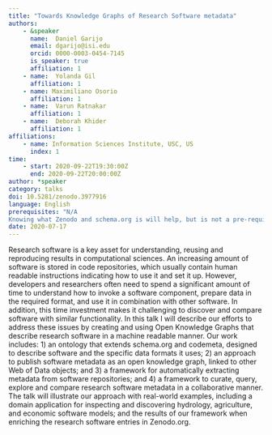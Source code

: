 ```yaml
---
title: "Towards Knowledge Graphs of Research Software metadata"
authors:
    - &speaker
      name:  Daniel Garijo
      email: dgarijo@isi.edu
      orcid: 0000-0003-0454-7145
      is_speaker: true
      affiliation: 1
    - name:  Yolanda Gil
      affiliation: 1
    - name: Maximiliano Osorio
      affiliation: 1
    - name:  Varun Ratnakar
      affiliation: 1
    - name:  Deborah Khider
      affiliation: 1
affiliations:
    - name: Information Sciences Institute, USC, US
      index: 1
time:
    - start: 2020-09-22T19:30:00Z
      end: 2020-09-22T20:00:00Z
author: *speaker
category: talks
doi: 10.5281/zenodo.3977916
language: English
prerequisites: "N/A
Knowing what Zenodo and schema.org is will help, but is not a pre-requisite."
date: 2020-07-17
---
```

Research software is a key asset for understanding, reusing and reproducing results in computational sciences. An increasing amount of software is stored in code repositories, which usually contain human readable instructions indicating how to use it and set it up. However, developers and researchers often need to spend a significant amount of time to understand how to invoke a software component, prepare data in the required format, and use it in combination with other software. In addition, this time investment makes it challenging to discover and compare software with similar functionality. In this talk I will describe our efforts to address these issues by creating and using Open Knowledge Graphs that describe research software in a machine readable manner. Our work includes: 1) an ontology that extends schema.org and codemeta, designed to describe software and the specific data formats it uses; 2) an approach to publish software metadata as an open knowledge graph, linked to other Web of Data objects; and 3) a framework for automatically extracting metadata from software repositories; and 4) a framework to curate, query, explore and compare research software metadata in a collaborative manner. The talk will illustrate our approach with real-world examples, including a domain application for inspecting and discovering hydrology, agriculture, and economic software models; and the results of our framework when enriching the research software entries in Zenodo.org.
